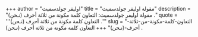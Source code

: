 +++
author = "اوليفر جولدسميث"
title = "مقولة اوليفر جولدسميث"
description = "مقولة اوليفر جولدسميث: التعاون كلمة مكونة من ثلاثة أحرف (نـحن) ."
quote = '''التعاون كلمة مكونة من ثلاثة أحرف (نـحن) .'''
slug = "التعاون-كلمة-مكونة-من-ثلاثة-أحرف-(نـحن)"
+++
التعاون كلمة مكونة من ثلاثة أحرف (نـحن) .
